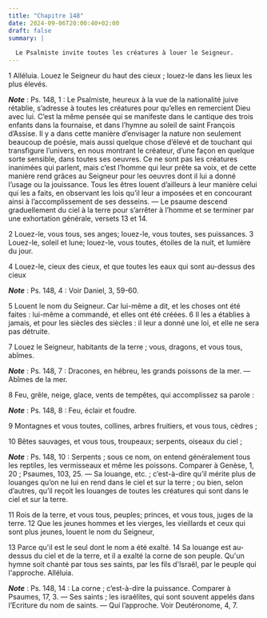 ```yaml
---
title: "Chapitre 148"
date: 2024-09-06T20:00:40+02:00
draft: false
summary: |
  
  Le Psalmiste invite toutes les créatures à louer le Seigneur.
---
```



1 Alléluia. Louez le Seigneur du haut des cieux ; louez-le dans les lieux les plus élevés.

***Note*** :  Ps. 148, 1 : Le Psalmiste, heureux à la vue de la nationalité juive rétablie, s’adresse à toutes les créatures pour qu’elles en remercient Dieu avec lui. C’est la même pensée qui se manifeste dans le cantique des trois enfants dans la fournaise, et dans l’hymne au soleil de saint François d’Assise. Il y a dans cette manière d’envisager la nature non seulement beaucoup de poésie, mais aussi quelque chose d’élevé et de touchant qui transfigure l’univers, en nous montrant le créateur, d’une façon en quelque sorte sensible, dans toutes ses oeuvres. Ce ne sont pas les créatures inanimées qui parlent, mais c’est l’homme qui leur prête sa voix, et de cette manière rend grâces au Seigneur pour les oeuvres dont il lui a donné l’usage ou la jouissance. Tous les êtres louent d’ailleurs à leur manière celui qui les a faits, en observant les lois qu’il leur a imposées et en concourant ainsi à l’accomplissement de ses desseins. ― Le psaume descend graduellement du ciel à la terre pour s’arrêter à l’homme et se terminer
par une exhortation générale, versets 13 et 14.


2 Louez-le, vous tous, ses anges; louez-le, vous toutes, ses puissances. 3 Louez-le, soleil et lune; louez-le, vous toutes, étoiles de la nuit, et lumière du jour.


4 Louez-le, cieux des cieux, et que toutes les eaux qui sont au-dessus des cieux

***Note*** :  Ps. 148, 4 : Voir Daniel, 3, 59-60.

5 Louent le nom du Seigneur. Car lui-même a dit, et les choses ont été faites : lui-même a commandé, et elles ont été créées. 6 Il les a établies à jamais, et pour les siècles des siècles : il leur a donné une loi, et elle ne sera pas détruite.


7 Louez le Seigneur, habitants de la terre ; vous, dragons, et vous tous, abîmes.

***Note*** :  Ps. 148, 7 : Dracones, en hébreu, les grands poissons de la mer. ― Abîmes de la mer.

8 Feu, grêle, neige, glace, vents de tempêtes, qui accomplissez sa parole :

***Note*** :  Ps. 148, 8 : Feu, éclair et foudre.

9 Montagnes et vous toutes, collines, arbres fruitiers, et vous tous, cèdres ;


10 Bêtes sauvages, et vous tous, troupeaux; serpents, oiseaux du ciel ;

***Note*** :  Ps. 148, 10 : Serpents ; sous ce nom, on entend généralement tous les reptiles, les vermisseaux et même les poissons. Comparer à Genèse, 1, 20 ; Psaumes, 103, 25. ― Sa louange, etc. ; c’est-à-dire qu’il mérite plus de louanges qu’on ne lui en rend dans le ciel et sur la terre ; ou bien, selon d’autres, qu’il reçoit les louanges de toutes les créatures qui sont dans le ciel et sur la terre.

11 Rois de la terre, et vous tous, peuples; princes, et vous tous, juges de la terre. 12 Que les jeunes hommes et les vierges, les vieillards et ceux qui sont plus jeunes, louent le nom du Seigneur,


13 Parce qu'il est le seul dont le nom a été exalté. 14 Sa louange est au-dessus du ciel et de la terre, et il a exalté la corne de son peuple. Qu'un hymne soit chanté par tous ses saints, par les fils d'Israël, par le peuple qui l'approche. Alléluia.

***Note*** :  Ps. 148, 14 : La corne ; c’est-à-dire la puissance. Comparer à Psaumes, 17, 3. ― Ses saints ; les israélites, qui sont souvent appelés dans l’Ecriture du nom de saints. ― Qui l’approche. Voir Deutéronome, 4, 7.

